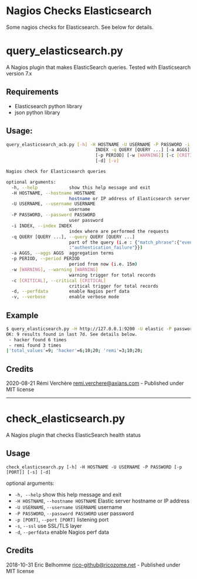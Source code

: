 # Nagios Checks Elasticsearch

Some nagios checks for Elasticsearch. See below for details.

# query_elasticsearch.py

A Nagios plugin that makes ElasticSearch queries.
Tested with Elasticsearch version 7.x

## Requirements

* Elasticsearch python library
* json python library

## Usage:

```sh
query_elasticsearch_acb.py [-h] -H HOSTNAME -U USERNAME -P PASSWORD -i
                                  INDEX -q QUERY [QUERY ...] [-a AGGS]
                                  [-p PERIOD] [-w [WARNING]] [-c [CRITICAL]]
                                  [-d] [-v]

Nagios check for Elasticsearch queries

optional arguments:
  -h, --help            show this help message and exit
  -H HOSTNAME, --hostname HOSTNAME
                        hostname or IP address of Elasticsearch server
  -U USERNAME, --username USERNAME
                        username
  -P PASSWORD, --password PASSWORD
                        user password
  -i INDEX, --index INDEX
                        index where are performed the requests
  -q QUERY [QUERY ...], --query QUERY [QUERY ...]
                        part of the query (i.e : {"match_phrase":{"event.type"
                        :"authentication_failure"}})
  -a AGGS, --aggs AGGS  aggregation terms
  -p PERIOD, --period PERIOD
                        period from now (i.e. 15m)
  -w [WARNING], --warning [WARNING]
                        warning trigger for total records
  -c [CRITICAL], --critical [CRITICAL]
                        critical trigger for total records
  -d, --perfdata        enable Nagios perf data
  -v, --verbose         enable verbose mode
```

## Example

```sh
$ query_elasticsearch.py -H http://127.0.0.1:9200 -U elastic -P password -i filebeat-7.6.0 -q '{"match_phrase":{"event.type":"authentication_failure"}}' '{"match_phrase":{"host.hostname":"my-server"}}' -a "user.name" -w 10 -c 20 -d -p7d
OK: 9 results found in last 7d. See details below.
 - hacker found 6 times
 - remi found 3 times
|'total_values'=9; 'hacker'=6;10;20; 'remi'=3;10;20;
```

## Credits

2020-08-21 Rémi Verchère <remi.verchere@axians.com> - Published under MIT license

---

# check_elasticsearch.py

A Nagios plugin that checks ElasticSearch health status

## Usage

    check_elasticsearch.py [-h] -H HOSTNAME -U USERNAME -P PASSWORD [-p [PORT]] [-s] [-d]

optional arguments:

* `-h, --help`
  show this help message and exit
* `-H HOSTNAME`, `--hostname HOSTNAME`
  Elastic server hostname or IP address
* `-U USERNAME`, `--username USERNAME`
  username
* `-P PASSWORD`, `--password PASSWORD`
  user password
* `-p [PORT]`, `--port [PORT]`
  listening port
* `-s`, `--ssl`
  use SSL/TLS layer
* `-d`, `--perfdata`
  enable Nagios perf data

## Credits

2018-10-31 Eric Belhomme <rico-github@ricozome.net> - Published under MIT license

